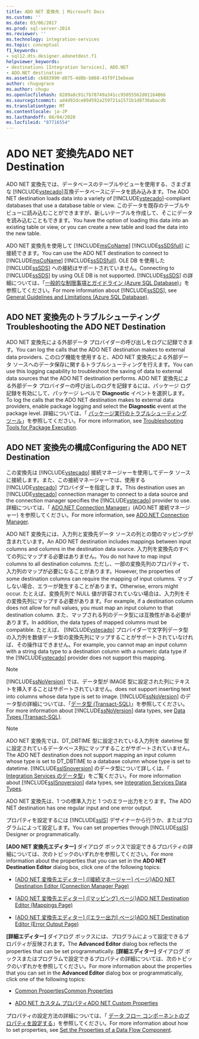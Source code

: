 ```yaml
---
title: ADO NET 変換先 | Microsoft Docs
ms.custom: ''
ms.date: 03/06/2017
ms.prod: sql-server-2014
ms.reviewer: ''
ms.technology: integration-services
ms.topic: conceptual
f1_keywords:
- sql12.dts.designer.adonetdest.f1
helpviewer_keywords:
- destinations [Integration Services], ADO.NET
- ADO.NET destination
ms.assetid: cb883990-d875-4d8b-b868-45f9f15ebeae
author: chugugrace
ms.author: chugu
ms.openlocfilehash: 8289a8c91c7b78749a341cc95055562d01164866
ms.sourcegitcommit: ad4d92dce894592a259721a1571b1d8736abacdb
ms.translationtype: MT
ms.contentlocale: ja-JP
ms.lasthandoff: 08/04/2020
ms.locfileid: "87716554"
---
```

# <a name="ado-net-destination"></a><span data-ttu-id="43888-102">ADO NET 変換先</span><span class="sxs-lookup"><span data-stu-id="43888-102">ADO NET Destination</span></span>
  <span data-ttu-id="43888-103">ADO NET 変換先では、データベースのテーブルやビューを使用する、さまざまな [!INCLUDE[vstecado](../../includes/vstecado-md.md)]互換データベースにデータを読み込みます。</span><span class="sxs-lookup"><span data-stu-id="43888-103">The ADO NET destination loads data into a variety of [!INCLUDE[vstecado](../../includes/vstecado-md.md)]-compliant databases that use a database table or view.</span></span> <span data-ttu-id="43888-104">このデータを既存のテーブルやビューに読み込むことができますが、新しいテーブルを作成して、そこにデータを読み込むこともできます。</span><span class="sxs-lookup"><span data-stu-id="43888-104">You have the option of loading this data into an existing table or view, or you can create a new table and load the data into the new table.</span></span>  
  
 <span data-ttu-id="43888-105">ADO NET 変換先を使用して [!INCLUDE[msCoName](../../includes/msconame-md.md)] [!INCLUDE[ssSDSfull](../../includes/sssdsfull-md.md)] に接続できます。</span><span class="sxs-lookup"><span data-stu-id="43888-105">You can use the ADO NET destination to connect to [!INCLUDE[msCoName](../../includes/msconame-md.md)] [!INCLUDE[ssSDSfull](../../includes/sssdsfull-md.md)].</span></span> <span data-ttu-id="43888-106">OLE DB を使用した [!INCLUDE[ssSDS](../../includes/sssds-md.md)] への接続はサポートされていません。</span><span class="sxs-lookup"><span data-stu-id="43888-106">Connecting to [!INCLUDE[ssSDS](../../includes/sssds-md.md)] by using OLE DB is not supported.</span></span> <span data-ttu-id="43888-107">[!INCLUDE[ssSDS](../../includes/sssds-md.md)] の詳細については、「[一般的な制限事項とガイドライン (Azure SQL Database)](https://go.microsoft.com/fwlink/?LinkId=248228)」を参照してください。</span><span class="sxs-lookup"><span data-stu-id="43888-107">For more information about [!INCLUDE[ssSDS](../../includes/sssds-md.md)], see [General Guidelines and Limitations (Azure SQL Database)](https://go.microsoft.com/fwlink/?LinkId=248228).</span></span>  
  
## <a name="troubleshooting-the-ado-net-destination"></a><span data-ttu-id="43888-108">ADO NET 変換先のトラブルシューティング</span><span class="sxs-lookup"><span data-stu-id="43888-108">Troubleshooting the ADO NET Destination</span></span>  
 <span data-ttu-id="43888-109">ADO NET 変換先による外部データ プロバイダーの呼び出しをログに記録できます。</span><span class="sxs-lookup"><span data-stu-id="43888-109">You can log the calls that the ADO NET destination makes to external data providers.</span></span> <span data-ttu-id="43888-110">このログ機能を使用すると、ADO NET 変換先による外部データ ソースへのデータ保存に関するトラブルシューティングを行えます。</span><span class="sxs-lookup"><span data-stu-id="43888-110">You can use this logging capability to troubleshoot the saving of data to external data sources that the ADO NET destination performs.</span></span> <span data-ttu-id="43888-111">ADO NET 変換先による外部データ プロバイダーの呼び出しのログを記録するには、パッケージ ログ記録を有効にして、パッケージ レベルで **Diagnostic** イベントを選択します。</span><span class="sxs-lookup"><span data-stu-id="43888-111">To log the calls that the ADO NET destination makes to external data providers, enable package logging and select the **Diagnostic** event at the package level.</span></span> <span data-ttu-id="43888-112">詳細については、「 [パッケージ実行のトラブルシューティング ツール](../troubleshooting/troubleshooting-tools-for-package-execution.md)」を参照してください。</span><span class="sxs-lookup"><span data-stu-id="43888-112">For more information, see [Troubleshooting Tools for Package Execution](../troubleshooting/troubleshooting-tools-for-package-execution.md).</span></span>  
  
## <a name="configuring-the-ado-net-destination"></a><span data-ttu-id="43888-113">ADO NET 変換先の構成</span><span class="sxs-lookup"><span data-stu-id="43888-113">Configuring the ADO NET Destination</span></span>  
 <span data-ttu-id="43888-114">この変換先は [!INCLUDE[vstecado](../../includes/vstecado-md.md)] 接続マネージャーを使用してデータ ソースに接続します。また、この接続マネージャーでは、使用する [!INCLUDE[vstecado](../../includes/vstecado-md.md)] プロバイダーを指定します。</span><span class="sxs-lookup"><span data-stu-id="43888-114">This destination uses an [!INCLUDE[vstecado](../../includes/vstecado-md.md)] connection manager to connect to a data source and the connection manager specifies the [!INCLUDE[vstecado](../../includes/vstecado-md.md)] provider to use.</span></span> <span data-ttu-id="43888-115">詳細については、「 [ADO.NET Connection Manager](../connection-manager/ado-net-connection-manager.md)」(ADO.NET 接続マネージャー) を参照してください。</span><span class="sxs-lookup"><span data-stu-id="43888-115">For more information, see [ADO.NET Connection Manager](../connection-manager/ado-net-connection-manager.md).</span></span>  
  
 <span data-ttu-id="43888-116">ADO NET 変換先には、入力列と変換先データ ソースの列との間のマッピングが含まれています。</span><span class="sxs-lookup"><span data-stu-id="43888-116">An ADO NET destination includes mappings between input columns and columns in the destination data source.</span></span> <span data-ttu-id="43888-117">入力列を変換先のすべての列にマップする必要はありません。</span><span class="sxs-lookup"><span data-stu-id="43888-117">You do not have to map input columns to all destination columns.</span></span> <span data-ttu-id="43888-118">ただし、一部の変換先列のプロパティで、入力列のマップが必要になることがあります。</span><span class="sxs-lookup"><span data-stu-id="43888-118">However, the properties of some destination columns can require the mapping of input columns.</span></span> <span data-ttu-id="43888-119">マップしない場合、エラーが発生することがあります。</span><span class="sxs-lookup"><span data-stu-id="43888-119">Otherwise, errors might occur.</span></span> <span data-ttu-id="43888-120">たとえば、変換先列で NULL 値が許容されていない場合は、入力列をその変換先列にマップする必要があります。</span><span class="sxs-lookup"><span data-stu-id="43888-120">For example, if a destination column does not allow for null values, you must map an input column to that destination column.</span></span> <span data-ttu-id="43888-121">また、マップされる列のデータ型には互換性がある必要があります。</span><span class="sxs-lookup"><span data-stu-id="43888-121">In addition, the data types of mapped columns must be compatible.</span></span> <span data-ttu-id="43888-122">たとえば、 [!INCLUDE[vstecado](../../includes/vstecado-md.md)] プロバイダーで文字列データ型の入力列を数値データ型の変換先列にマップすることがサポートされていなければ、その操作はできません。</span><span class="sxs-lookup"><span data-stu-id="43888-122">For example, you cannot map an input column with a string data type to a destination column with a numeric data type if the [!INCLUDE[vstecado](../../includes/vstecado-md.md)] provider does not support this mapping.</span></span>  
  
> [!NOTE]  
>  [!INCLUDE[ssNoVersion](../../includes/ssnoversion-md.md)] <span data-ttu-id="43888-123">では、データ型が IMAGE 型に設定された列にテキストを挿入することはサポートされていません。</span><span class="sxs-lookup"><span data-stu-id="43888-123">does not support inserting text into columns whose data type is set to image.</span></span> <span data-ttu-id="43888-124">[!INCLUDE[ssNoVersion](../../includes/ssnoversion-md.md)] のデータ型の詳細については、「[データ型 &#40;Transact-SQL&#41;](/sql/t-sql/data-types/data-types-transact-sql)」を参照してください。</span><span class="sxs-lookup"><span data-stu-id="43888-124">For more information about [!INCLUDE[ssNoVersion](../../includes/ssnoversion-md.md)] data types, see [Data Types &#40;Transact-SQL&#41;](/sql/t-sql/data-types/data-types-transact-sql).</span></span>  
  
> [!NOTE]  
>  <span data-ttu-id="43888-125">ADO NET 変換先では、DT_DBTIME 型に設定されている入力列を datetime 型に設定されているデータベース列にマップすることがサポートされていません。</span><span class="sxs-lookup"><span data-stu-id="43888-125">The ADO NET destination does not support mapping an input column whose type is set to DT_DBTIME to a database column whose type is set to datetime.</span></span> <span data-ttu-id="43888-126">[!INCLUDE[ssISnoversion](../../includes/ssisnoversion-md.md)] のデータ型について詳しくは、「 [Integration Services のデータ型](integration-services-data-types.md)」をご覧ください。</span><span class="sxs-lookup"><span data-stu-id="43888-126">For more information about [!INCLUDE[ssISnoversion](../../includes/ssisnoversion-md.md)] data types, see [Integration Services Data Types](integration-services-data-types.md).</span></span>  
  
 <span data-ttu-id="43888-127">ADO NET 変換先は、1 つの標準入力と 1 つのエラー出力をとります。</span><span class="sxs-lookup"><span data-stu-id="43888-127">The ADO NET destination has one regular input and one error output.</span></span>  
  
 <span data-ttu-id="43888-128">プロパティを設定するには [!INCLUDE[ssIS](../../includes/ssis-md.md)] デザイナーから行うか、またはプログラムによって設定します。</span><span class="sxs-lookup"><span data-stu-id="43888-128">You can set properties through [!INCLUDE[ssIS](../../includes/ssis-md.md)] Designer or programmatically.</span></span>  
  
 <span data-ttu-id="43888-129">**[ADO NET 変換先エディター]** ダイアログ ボックスで設定できるプロパティの詳細については、次のトピックのいずれかを参照してください。</span><span class="sxs-lookup"><span data-stu-id="43888-129">For more information about the properties that you can set in the **ADO NET Destination Editor** dialog box, click one of the following topics:</span></span>  
  
-   <span data-ttu-id="43888-130">[[ADO NET 変換先エディター] ([接続マネージャー] ページ)](../ado-net-destination-editor-connection-manager-page.md)</span><span class="sxs-lookup"><span data-stu-id="43888-130">[ADO NET Destination Editor &#40;Connection Manager Page&#41;](../ado-net-destination-editor-connection-manager-page.md)</span></span>  
  
-   <span data-ttu-id="43888-131">[[ADO NET 変換先エディター] &#40;[マッピング] ページ&#41;](../ado-net-destination-editor-mappings-page.md)</span><span class="sxs-lookup"><span data-stu-id="43888-131">[ADO NET Destination Editor &#40;Mappings Page&#41;](../ado-net-destination-editor-mappings-page.md)</span></span>  
  
-   <span data-ttu-id="43888-132">[[ADO NET 変換先エディター] &#40;[エラー出力] ページ&#41;](../ado-net-destination-editor-error-output-page.md)</span><span class="sxs-lookup"><span data-stu-id="43888-132">[ADO NET Destination Editor &#40;Error Output Page&#41;](../ado-net-destination-editor-error-output-page.md)</span></span>  
  
 <span data-ttu-id="43888-133">**[詳細エディター]** ダイアログ ボックスには、プログラムによって設定できるプロパティが反映されます。</span><span class="sxs-lookup"><span data-stu-id="43888-133">The **Advanced Editor** dialog box reflects the properties that can be set programmatically.</span></span> <span data-ttu-id="43888-134">**[詳細エディター]** ダイアログ ボックスまたはプログラムで設定できるプロパティの詳細については、次のトピックのいずれかを参照してください。</span><span class="sxs-lookup"><span data-stu-id="43888-134">For more information about the properties that you can set in the **Advanced Editor** dialog box or programmatically, click one of the following topics:</span></span>  
  
-   [<span data-ttu-id="43888-135">Common Properties</span><span class="sxs-lookup"><span data-stu-id="43888-135">Common Properties</span></span>](../common-properties.md)  
  
-   [<span data-ttu-id="43888-136">ADO NET カスタム プロパティ</span><span class="sxs-lookup"><span data-stu-id="43888-136">ADO NET Custom Properties</span></span>](ado-net-custom-properties.md)  
  
 <span data-ttu-id="43888-137">プロパティの設定方法の詳細については、「 [データ フロー コンポーネントのプロパティを設定する](set-the-properties-of-a-data-flow-component.md)」を参照してください。</span><span class="sxs-lookup"><span data-stu-id="43888-137">For more information about how to set properties, see [Set the Properties of a Data Flow Component](set-the-properties-of-a-data-flow-component.md).</span></span>  
  
  

